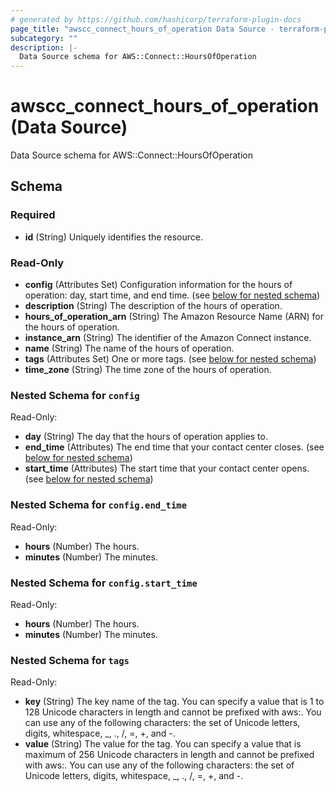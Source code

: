 ```yaml
---
# generated by https://github.com/hashicorp/terraform-plugin-docs
page_title: "awscc_connect_hours_of_operation Data Source - terraform-provider-awscc"
subcategory: ""
description: |-
  Data Source schema for AWS::Connect::HoursOfOperation
---
```


# awscc_connect_hours_of_operation (Data Source)

Data Source schema for AWS::Connect::HoursOfOperation



<!-- schema generated by tfplugindocs -->
## Schema

### Required

- **id** (String) Uniquely identifies the resource.

### Read-Only

- **config** (Attributes Set) Configuration information for the hours of operation: day, start time, and end time. (see [below for nested schema](#nestedatt--config))
- **description** (String) The description of the hours of operation.
- **hours_of_operation_arn** (String) The Amazon Resource Name (ARN) for the hours of operation.
- **instance_arn** (String) The identifier of the Amazon Connect instance.
- **name** (String) The name of the hours of operation.
- **tags** (Attributes Set) One or more tags. (see [below for nested schema](#nestedatt--tags))
- **time_zone** (String) The time zone of the hours of operation.

<a id="nestedatt--config"></a>
### Nested Schema for `config`

Read-Only:

- **day** (String) The day that the hours of operation applies to.
- **end_time** (Attributes) The end time that your contact center closes. (see [below for nested schema](#nestedatt--config--end_time))
- **start_time** (Attributes) The start time that your contact center opens. (see [below for nested schema](#nestedatt--config--start_time))

<a id="nestedatt--config--end_time"></a>
### Nested Schema for `config.end_time`

Read-Only:

- **hours** (Number) The hours.
- **minutes** (Number) The minutes.


<a id="nestedatt--config--start_time"></a>
### Nested Schema for `config.start_time`

Read-Only:

- **hours** (Number) The hours.
- **minutes** (Number) The minutes.



<a id="nestedatt--tags"></a>
### Nested Schema for `tags`

Read-Only:

- **key** (String) The key name of the tag. You can specify a value that is 1 to 128 Unicode characters in length and cannot be prefixed with aws:. You can use any of the following characters: the set of Unicode letters, digits, whitespace, _, ., /, =, +, and -.
- **value** (String) The value for the tag. You can specify a value that is maximum of 256 Unicode characters in length and cannot be prefixed with aws:. You can use any of the following characters: the set of Unicode letters, digits, whitespace, _, ., /, =, +, and -.


